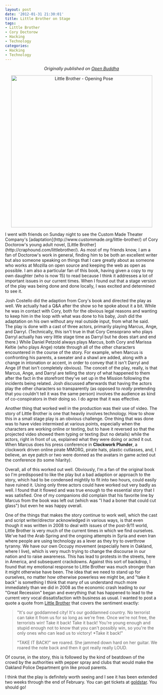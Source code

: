 ```yaml
--- 
layout: post
date: '2012-01-31 21:30:01'
title: Little Brother on Stage
tags: 
- Little Brother
- Cory Doctorow
- Hacking
- Technology
categories:
- Hacking
- Technology
---
```

<p style="text-align:center"><em>Originally published on <a href="http://www.openbuddha.com/2012/01/31/Little-Brother-on-Stage/">Open Buddha</a></em></p>
<p style="text-align:center"><a href="http://www.custommade.org/little-brother/pictures/" title="Little Brother - Opening Pose"><img src="http://farm8.staticflickr.com/7141/6798892349_e9dc5882b3.jpg" width="465" height="500" alt="Little Brother - Opening Pose"></a></p>
I went with friends on Sunday night to see the Custom Made Theater Company's [adaptation](http://www.custommade.org/little-brother/) of Cory Doctorow's young adult novel, [Little Brother](http://craphound.com/littlebrother/). As most of my friends know, I am a fan of Doctorow's work in general, finding him to be both an excellent writer but also someone speaking on things that I care greatly about as someone who works at Mozilla on open source and keeping the web as open as possible. I am also a particular fan of this book, having given a copy to my own daughter (who is now 15) to read because I think it addresses a lot of important issues in our current times. When I found out that a stage version of the play was being done and done locally, I was excited and determined to see it.

Josh Costello did the adaption from Cory's book and directed the play as well. We actually had a Q&amp;A after the show so he spoke about it a bit. While he was in contact with Cory, both for the obvious legal reasons and wanting to keep him in the loop with what was done to his baby, Josh did the adaptation on his own without any real outside input, from what he said. The play is done with a cast of three actors, primarily playing Marcus, Ange, and Darryl. (Technically, this isn't true in that Cory Censoprano who plays Darryl actually has very little stage time as Darryl but he does start and end there.) While Daniel Petzold always plays Marcus, both Cory and Marissa Keltie (who plays Ange) rotate through all of the other characters encountered in the course of the story. For example, when Marcus is confronting his parents, a sweater and a shawl are added, along with a change in intonation or accent, in order to convey that it isn't Darryl and Ange (if that isn't completely obvious). The conceit of the play, really, is that Marcus, Ange, and Darryl are telling the story of what happened to them after the fact in the storefront they've set up in the Mission following the incidents being related. Josh discussed afterwards that having the actors play the other characters so transparently (as opposed to _really_ pretending that you couldn't tell it was the same person) involves the audience as kind of co-conspirators in their doing so. I do agree that it was effective. 

Another thing that worked well in the production was their use of video. The story of Little Brother is one that heavily involves technology. How to show this in a small stage play is an obvious challenge. One thing that was done was to have video intermixed at various points, especially when the characters are working online or texting, but to have it reversed so that the projected video showed them typing or texting (but no details) while the actors, right in front of us, explained what they were doing or acted it out. When Marcus does his press conference in __Clockwork Plunder__, a clockwork driven online pirate MMORG, pirate hats, plastic cutlasses, and, I believe, an eye patch or two were donned as the avatars in game acted out the conference (to some hilarity). 

Overall, all of this worked out well. Obviously, I'm a fan of the original book so I'm predisposed to like the play but a bad adaption or approach to the story, which had to be condensed mightily to fit into two hours, could easily have ruined it. Using only three actors could have worked out very badly as well. I found that it flowed and was true enough to the essential story that I was satisfied. One of my companions did complain that his favorite line by Marcus from the book was left out (which was "I had a boner that could cut glass") but even he was happy overall.

One of the things that makes the story continue to work well, which the cast and script writer/director acknowledged in various ways, is that even though it was written in 2008 to deal with issues of the post-9/11 world, Little Brother is very much of the current times in which we find ourselves. We've had the Arab Spring and the ongoing attempts in Syria and even Iran where people are using technology as a lever as they try to overthrow tyranny. We have our own Occupy movement (especially here in Oakland, where I live), which is very much trying to change the discourse in our nation and to raise awareness. This has lead to protests in the streets, here in America, and subsequent crackdowns. Against this sort of backdrop, I found that my emotional response to Little Brother was much stronger than it might otherwise have been. The idea that we need to stand up for ourselves, no matter how otherwise powerless we might be, and "take it back" is something I think that many of us understand much more immediately than we did in 2008 as the economic crash leading to our "Great Recession" began and everything that has happened to lead to the current very vocal dissatisfaction with business as usual. I wanted to post a quote a quote from [Little Brother](http://craphound.com/littlebrother/Cory_Doctorow_-_Little_Brother.txt) that covers the sentiment exactly:

> "It's our goddamned city! It's our goddamned country. No terrorist can take it from us for so long as we're free. Once we're not free, the terrorists win! Take it back! Take it back! You're young enough and stupid enough not to know that you can't possibly win, so you're the only ones who can lead us to victory!
> *Take it back!"
>
> "TAKE IT BACK!" we roared. She jammed down hard on her guitar. We roared the note back and then it got really really LOUD.

Of course, in the story, this is followed by the kind of beatdown of the crowd by the authorities with pepper spray and clubs that would make the Oakland Police Department grin like proud parents.

I think that the play is definitely worth seeing and I see it has been extended two weeks through the end of February. You can get tickets at [goldstar](http://www.goldstar.com/events/san-francisco-ca/little-brother). You should go!